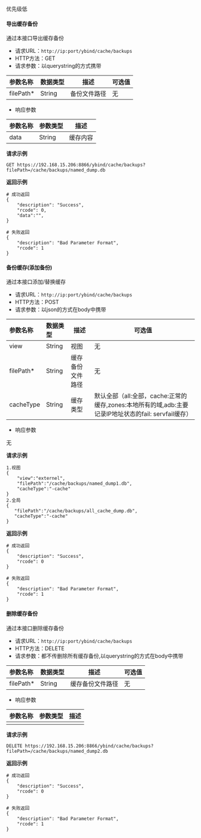优先级低
#### 导出缓存备份
通过本接口导出缓存备份
- 请求URL：`http://ip:port/ybind/cache/backups`
- HTTP方法：GET
- 请求参数：以querystring的方式携带

| 参数名称  | 数据类型 | 描述         | 可选值 |
| :-------- | :------- | ------------ | ------ |
| filePath* | String   | 备份文件路径 | 无     |
- 响应参数

| 参数名称 | 参数类型 | 描述     |
| :------- | :------- | -------- |
| data     | String   | 缓存内容 |

**请求示例**
```
GET https://192.168.15.206:8866/ybind/cache/backups?filePath=/cache/backups/named_dump.db
```

**返回示例**

```
# 成功返回
{
    "description": "Success",
    "rcode": 0,
    "data":"",
}

# 失败返回
{
    "description": "Bad Parameter Format",
    "rcode": 1
}
```
#### 备份缓存(添加备份)
通过本接口添加/替换缓存
- 请求URL：`http://ip:port/ybind/cache/backups`
- HTTP方法：POST
- 请求参数：以json的方式在body中携带

| 参数名称  | 数据类型 | 描述             | 可选值                                                       |
| :-------- | :------- | ---------------- | ------------------------------------------------------------ |
| view      | String   | 视图             | 无                                                           |
| filePath* | String   | 缓存备份文件路径 | 无                                                           |
| cacheType | String   | 缓存类型         | 默认全部（all:全部，cache:正常的缓存,zones:本地所有的域,adb:主要记录IP地址状态的fail: servfail缓存） |
- 响应参数

无

**请求示例**

```
1.视图
{
    "view":"externel",
    "filePath":"/cache/backups/named_dump1.db",
    "cacheType":"-cache"
}
2.全局
{
   "filePath":"/cache/backups/all_cache_dump.db",
   "cacheType":"-cache"
}
```

**返回示例**

```
# 成功返回
{
    "description": "Success",
    "rcode": 0
}

# 失败返回
{
    "description": "Bad Parameter Format",
    "rcode": 1
}
```

#### 删除缓存备份
通过本接口删除缓存备份
- 请求URL：`http://ip:port/ybind/cache/backups`
- HTTP方法：DELETE
- 请求参数：都不传删除所有缓存备份,以querystring的方式在body中携带

| 参数名称  | 数据类型 | 描述             | 可选值 |
| :-------- | :------- | ---------------- | ------ |
| filePath* | String   | 缓存备份文件路径 | 无     |
- 响应参数

| 参数名称 | 参数类型 | 描述 |
| -------- | -------- | ---- |
|          |          |      |

**请求示例**

```
DELETE https://192.168.15.206:8866/ybind/cache/backups?filePath=/cache/backups/named_dump2.db

```

**返回示例**

```
# 成功返回
{
    "description": "Success",
    "rcode": 0
}

# 失败返回
{
    "description": "Bad Parameter Format",
    "rcode": 1
}
```